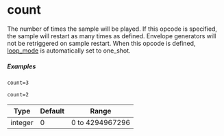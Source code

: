 # count

The number of times the sample will be played. If this opcode is specified, the
sample will restart as many times as defined. Envelope generators will not be
retriggered on sample restart. When this opcode is defined, [loop_mode](loop_mode)
is automatically set to one_shot.

##### Examples

```
count=3

count=2
```

| Type    | Default | Range           |
| ---     | ---     | ---             |
| integer | 0       | 0 to 4294967296 |
